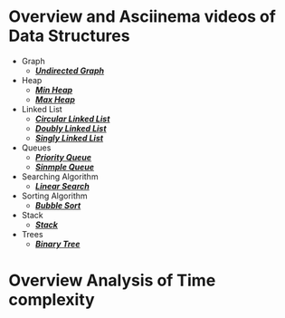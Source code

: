 # Overview and Asciinema videos of Data Structures
- Graph
    - [***Undirected Graph***](https://asciinema.org/a/YBWko1xcUXjYi8UdzsiXkTdVg)
- Heap
    - [***Min Heap***](https://asciinema.org/a/qfrKzzuTXggWNSBBsz0uQhoCM)
    - [***Max Heap***](https://asciinema.org/a/FhZcTvuIbsIldrGPmuRtUE2ya)
- Linked List
    - [***Circular Linked List***](https://asciinema.org/a/gRNaSgEIkI7Z5jKBnktGbLLoq)
    - [***Doubly Linked List***](https://asciinema.org/a/4WFUXAsSXZe7Xkkf51lVlEc2u)
    - [***Singly Linked List***](https://asciinema.org/a/BS7q8J4mPjMC20g9Flxa7lAzo)
- Queues
    - [***Priority Queue***](https://asciinema.org/a/oxe9fjP2jM1z1Qaqe9jVGVjHB)
    - [***Sinmple Queue***](https://asciinema.org/a/P8VmmyN9pvwEn0ru3lGAa1YAw)
- Searching Algorithm
    - [***Linear Search***](https://asciinema.org/a/FVvMF6hfPapX03sUWQZCjol7a)
- Sorting Algorithm
    - [***Bubble Sort***](https://asciinema.org/a/LWdECVbXX28AgH4lJxe8s16kp)
- Stack
    - [***Stack***](https://asciinema.org/a/WzkmppTsfAW7A31LbZTEaFBQa)
- Trees
    - [***Binary Tree***](https://asciinema.org/a/4DvgBdsiSd3zF611VhgjPrDSF)
# Overview Analysis of Time complexity
